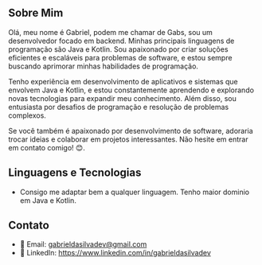 ## Sobre Mim

Olá, meu nome é Gabriel, podem me chamar de Gabs, sou um desenvolvedor focado em backend. Minhas principais linguagens de programação são Java e Kotlin. Sou apaixonado por criar soluções eficientes e escaláveis para problemas de software, e estou sempre buscando aprimorar minhas habilidades de programação.

Tenho experiência em desenvolvimento de aplicativos e sistemas que envolvem Java e Kotlin, e estou constantemente aprendendo e explorando novas tecnologias para expandir meu conhecimento. Além disso, sou entusiasta por desafios de programação e resolução de problemas complexos.

Se você também é apaixonado por desenvolvimento de software, adoraria trocar ideias e colaborar em projetos interessantes. Não hesite em entrar em contato comigo! 😊.

## Linguagens e Tecnologias

- Consigo me adaptar bem a qualquer linguagem. Tenho maior dominio em Java e Kotlin.

## Contato

- 📧 Email: gabrieldasilvadev@gmail.com
- 💼 LinkedIn: https://www.linkedin.com/in/gabrieldasilvadev
